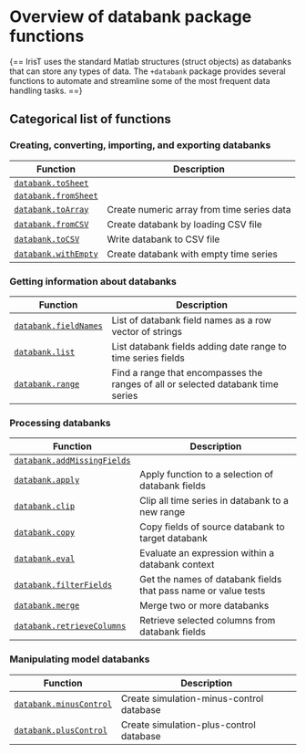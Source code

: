 
# Overview of databank package functions

{==
IrisT uses the standard Matlab structures (struct objects) as databanks
that can store any types of data.  The `+databank` package provides several
functions to automate and streamline some of the most frequent data
handling tasks.
==}


## Categorical list of functions 


### Creating, converting, importing, and exporting databanks 

Function | Description
---|---
[`databank.toSheet`](toSheet.md) |
[`databank.fromSheet`](fromSheet.md) |
[`databank.toArray`](toArray.md)  |  Create numeric array from time series data
[`databank.fromCSV`](fromCSV.md)  |  Create databank by loading CSV file
[`databank.toCSV`](toCSV.md)  |  Write databank to CSV file
[`databank.withEmpty`](withEmpty.md)  |  Create databank with empty time series


### Getting information about databanks 

Function | Description
---|---
[`databank.fieldNames`](fieldNames.md)  |  List of databank field names as a row vector of strings
[`databank.list`](list.md)  |  List databank fields adding date range to time series fields
[`databank.range`](range.md)  |  Find a range that encompasses the ranges of all or selected databank time series


### Processing databanks 

Function | Description
---|---
[`databank.addMissingFields`](addMissingFields.md)  |  
[`databank.apply`](apply.md)  |  Apply function to a selection of databank fields
[`databank.clip`](clip.md)  |  Clip all time series in databank to a new range
[`databank.copy`](copy.md)  |  Copy fields of source databank to target databank
[`databank.eval`](eval.md)  |  Evaluate an expression within a databank context
[`databank.filterFields`](filterFields.md)  |  Get the names of databank fields that pass name or value tests
[`databank.merge`](merge.md)  |  Merge two or more databanks
[`databank.retrieveColumns`](retrieveColumns.md)  |  Retrieve selected columns from databank fields


### Manipulating model databanks 

Function | Description
---|---
[`databank.minusControl`](minusControl.md)  |  Create simulation-minus-control database
[`databank.plusControl`](plusControl.md)  |  Create simulation-plus-control database


